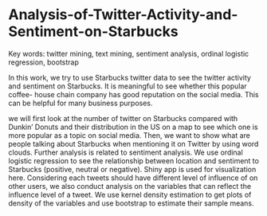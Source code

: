 # Analysis-of-Twitter-Activity-and-Sentiment-on-Starbucks
Key words: twitter mining, text mining, sentiment analysis, ordinal logistic regression, bootstrap

In this work, we try to use Starbucks twitter data to see the twitter activity and sentiment on Starbucks. It is meaningful to see whether this popular coffee- house chain company has good reputation on the social media. This can be helpful for many business purposes.

we will first look at the number of twitter on Starbucks compared with Dunkin’ Donuts and their distribution in the US on a map to see which one is more popular as a topic on social media. Then, we want to show what are people talking about Starbucks when mentioning it on Twitter by using word clouds. Further analysis is related to sentiment analysis. We use ordinal logistic regression to see the relationship between location and sentiment to Starbucks (positive, neutral or negative). Shiny app is used for visualization here. Considering each tweets should have different level of influence of on other users, we also conduct analysis on the variables that can reflect the influence level of a tweet. We use kernel density estimation to get plots of density of the variables and use bootstrap to estimate their sample means.
